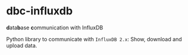 # dbc-influxdb

**d**ata**b**ase **c**ommunication with InfluxDB

Python library to communicate with `InfluxDB 2.x`: Show, download and upload data.
